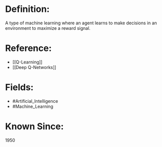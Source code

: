 

# Definition:
A type of machine learning where an agent learns to make decisions in an environment to maximize a reward signal.

# Reference:
- [[Q-Learning]]
- [[Deep Q-Networks]]

# Fields: 
- #Artificial_Intelligence
- #Machine_Learning

# Known Since:
1950

